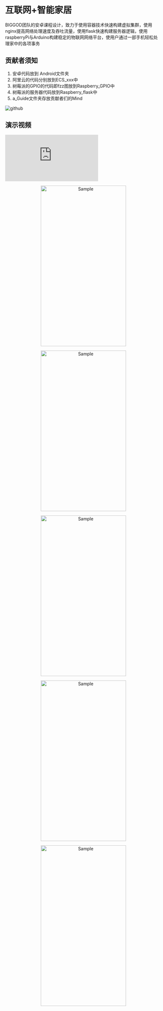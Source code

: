 # 互联网+智能家居
BIGGOD团队的安卓课程设计，致力于使用容器技术快速构建虚拟集群，使用nginx提高网络处理速度及吞吐流量，使用flask快速构建服务器逻辑，使用raspberryPi与Arduino构建稳定的物联网网络平台，使用户通过一部手机轻松处理家中的各项事务


## 贡献者须知
1. 安卓代码放到 Android文件夹
2. 阿里云的代码分别放到ECS_xxx中
3. 树莓派的GPIO的代码即fzz图放到Raspberry_GPIO中
4. 树莓派的服务器代码放到Raspberry_flask中
5. a_Guide文件夹存放贡献者们的Mind



![github](https://res.cloudinary.com/djhkiiiap/image/upload/v1551258272/arc.png)        

## 演示视频
![展示视频](http://www.iqiyi.com/w_19rss3qfkt.html)          


<p align="center">
	<img src="https://github.com/BIG-GOD/Internet-Ai/blob/master/a_GUIDE/%E5%8E%9F%E5%9E%8B%E8%AE%BE%E8%AE%A1/QQ%E5%9B%BE%E7%89%8720160504142256.png" alt="Sample"  width="275" height="518">
</p>

<p align="center">
	<img src="https://github.com/BIG-GOD/Internet-Ai/blob/master/a_GUIDE/%E5%8E%9F%E5%9E%8B%E8%AE%BE%E8%AE%A1/%E7%B4%A0%E6%9D%90/1.png" alt="Sample"  width="275" height="518">
</p>

<p align="center">
	<img src="https://github.com/BIG-GOD/Internet-Ai/blob/master/a_GUIDE/%E5%8E%9F%E5%9E%8B%E8%AE%BE%E8%AE%A1/QQ%E5%9B%BE%E7%89%8720160526100155.png" alt="Sample"  width="275" height="518">
</p>

<p align="center">
	<img src="https://github.com/BIG-GOD/Internet-Ai/blob/master/a_GUIDE/%E5%8E%9F%E5%9E%8B%E8%AE%BE%E8%AE%A1/QQ%E5%9B%BE%E7%89%8720160526103348.png" alt="Sample"  width="275" height="518">
</p>

<p align="center">
	<img src="https://github.com/BIG-GOD/Internet-Ai/blob/master/a_GUIDE/%E5%8E%9F%E5%9E%8B%E8%AE%BE%E8%AE%A1/%E7%B4%A0%E6%9D%90/2.png" alt="Sample"  width="275" height="518">
</p>
                       
